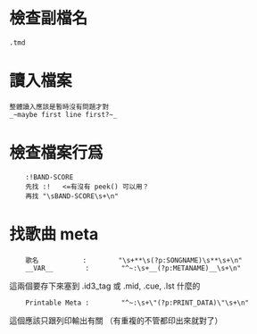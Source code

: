 # 檢查副檔名
    
    .tmd

# 讀入檔案

    
    整體讀入應該是暫時沒有問題才對
    _~maybe first line first?~_


# 檢查檔案行爲

```    
    :!BAND-SCORE
    先找 :!   <=有沒有 peek() 可以用？
    再找 "\sBAND-SCORE\s+\n"
```

# 找歌曲 meta

```    
    歌名           :        "\s+**\s(?p:SONGNAME)\s**\s+\n"
    __VAR__        :        "^~:\s+__(?p:METANAME)__\s+\n"
```

這兩個要存下來塞到 .id3_tag 或 .mid, .cue, .lst 什麼的

```
    Printable Meta :        "^~:\s+\"(?p:PRINT_DATA)\"\s+\n"
```

這個應該只跟列印輸出有關
（有重複的不管都印出來就對了）


